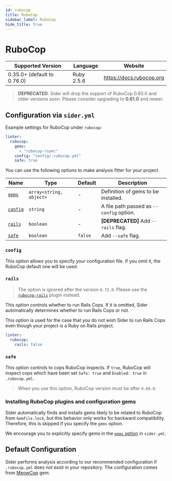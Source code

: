 ```yaml
---
id: rubocop
title: RuboCop
sidebar_label: RuboCop
hide_title: true
---
```


# RuboCop

| Supported Version           | Language   | Website                  |
| --------------------------- | ---------- | ------------------------ |
| 0.35.0+ (default to 0.76.0) | Ruby 2.5.6 | https://docs.rubocop.org |

> **DEPRECATED**: Sider will drop the support of RuboCop 0.60.0 and older versions soon. Please consider upgrading to **0.61.0** and newer.

## Configuration via `sider.yml`

Example settings for RuboCop under `rubocop`:

```yaml
linter:
  rubocop:
    gems:
      - "rubocop-rspec"
    config: "config/.rubocop.yml"
    safe: true
```

You can use the following options to make analysis fitter for your project.

| Name                                                                | Type                    | Default | Description                              |
| ------------------------------------------------------------------- | ----------------------- | ------- | ---------------------------------------- |
| [`gems`](../../getting-started/custom-configuration.md#gems-option) | `array<string, object>` | -       | Definition of gems to be installed.      |
| [`config`](#config)                                                 | `string`                | -       | A file path passed as `--config` option. |
| [`rails`](#rails)                                                   | `boolean`               | -       | **[DEPRECATED]** Add `--rails` flag.     |
| [`safe`](#safe)                                                     | `boolean`               | `false` | Add `--safe` flag.                       |

### `config`

This option allows you to specify your configuration file. If you omit it, the RuboCop default one will be used.

### `rails`

> The option is ignored after the version `0.72.0`. Please use the [`rubocop-rails`](https://github.com/rubocop-hq/rubocop-rails) plugin instead.

This option controls whether to run Rails Cops. If it is omitted, Sider automatically determines whether to run Rails Cops or not.

This option is used for the case that you do not wish Sider to run Rails Cops even though your project is a Ruby on Rails project.

```yaml
linter:
  rubocop:
    rails: false
```

### `safe`

This option controls to cops RuboCop inspects. If `true`, RuboCop will inspect cops which have been set `Safe: true` and `Enabled: true` in `.rubocop.yml`.

> When you use this option, RuboCop version must be after `0.60.0`.

### Installing RuboCop plugins and configuration gems

Sider automatically finds and installs gems likely to be related to RuboCop from `Gemfile.lock`, but this behavior only works for backward compatibility. Therefore, this is skipped if you specify the `gems` option.

We encourage you to explicitly specify gems in the [`gems` option](../../getting-started/custom-configuration.md#gems-option) in `sider.yml`.

## Default Configuration

Sider performs analysis according to our recommended configuration if `.rubocop.yml` does not exist in your repository. The configuration comes from [MeowCop](https://github.com/sider/meowcop) gem.
